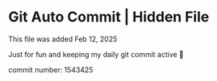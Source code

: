 # Git Auto Commit | Hidden File

This file was added Feb 12, 2025

Just for fun and keeping my daily git commit active 🤪

commit number: 1543425
